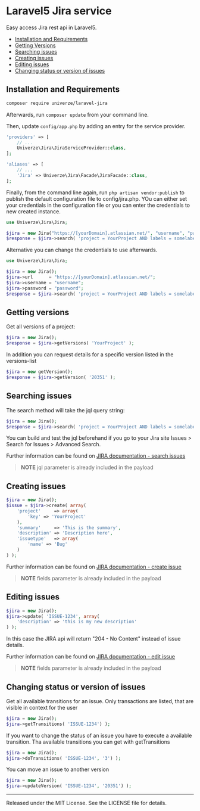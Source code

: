 # Laravel5 Jira service

Easy access Jira rest api in Laravel5.

* [Installation and Requirements](#installation)
* [Getting Versions](#versions)
* [Searching issues](#searching)
* [Creating issues](#creating)
* [Editing issues](#editing)
* [Changing status or version of issues](#transitions)

<a name="installation"></a>
## Installation and Requirements

```sh
composer require univerze/laravel-jira
```

Afterwards, run `composer update` from your command line.

Then, update `config/app.php` by adding an entry for the service provider.

```php
'providers' => [
    // ...
    Univerze\Jira\JiraServiceProvider::class,
];

'aliases' => [
  	// ...
  	'Jira' => Univerze\Jira\Facade\JiraFacade::class,
];
```

Finally, from the command line again, run `php artisan vendor:publish` to publish
the default configuration file to config/jira.php.
YOu can either set your credentials in the configuration file or you can enter the credentials to new created instance.
```php
use Univerze\Jira\Jira;

$jira = new Jira("https://[yourDomain].atlassian.net/", "username", "password");
$response = $jira->search( 'project = YourProject AND labels = somelabel' );
```
Alternative you can change the credentials to use afterwards.
```php
use Univerze\Jira\Jira;

$jira = new Jira();
$jira->url      = "https://[yourDomain].atlassian.net/";
$jira->username = "username";
$jira->password = "password";
$response = $jira->search( 'project = YourProject AND labels = somelabel' );
```

<a name="versions"></a>
## Getting versions

Get all versions of a project:
```php
$jira = new Jira();
$response = $jira->getVersions( 'YourProject' );
```

In addition you can request details for a specific version listed in the versions-list
```php
$jira = new getVersion();
$response = $jira->getVersion( '20351' );
```

<a name="searching"></a>
## Searching issues

The search method will take the jql query string:

```php
$jira = new Jira();
$response = $jira->search( 'project = YourProject AND labels = somelabel' );
```

You can build and test the jql beforehand if you go to your Jira site Issues > Search for Issues > Advanced Search.

Further information can be found on [JIRA documentation - search issues](https://developer.atlassian.com/jiradev/jira-apis/jira-rest-apis/jira-rest-api-tutorials/jira-rest-api-example-query-issues)

> **NOTE** jql parameter is already included in the payload

<a name="creating"></a>
## Creating issues

```php
$jira = new Jira();
$issue = $jira->create( array(
    'project'     => array(
        'key' => 'YourProject'
    ),
    'summary'     => 'This is the summary',
    'description' => 'Description here',
    'issuetype'   => array(
        'name' => 'Bug'
    )
) );
```

Further information can be found on [JIRA documentation - create issue](https://developer.atlassian.com/jiradev/jira-apis/jira-rest-apis/jira-rest-api-tutorials/jira-rest-api-example-create-issue)

> **NOTE** fields parameter is already included in the payload

<a name="editing"></a>
## Editing issues

```php
$jira = new Jira();
$jira->update( 'ISSUE-1234', array(
    'description' => 'this is my new description'
) );
```

In this case the JIRA api will return "204 - No Content" instead of issue details.

Further information can be found on [JIRA documentation - edit issue](https://developer.atlassian.com/jiradev/jira-apis/jira-rest-apis/jira-rest-api-tutorials/jira-rest-api-example-edit-issues)

> **NOTE** fields parameter is already included in the payload

<a name="transitions"></a>
## Changing status or version of issues

Get all available transitions for an issue. Only transactions are listed, that are visible in context for the user
```php
$jira = new Jira();
$jira->getTransitions( 'ISSUE-1234') );
```

If you want to change the status of an issue you have to execute a available transition. Tha available transitions you can get with getTransitions
```php
$jira = new Jira();
$jira->doTransitions( 'ISSUE-1234', '3') );
```

You can move an issue to another version
```php
$jira = new Jira();
$jira->updateVersion( 'ISSUE-1234', '20351') );
```

---

Released under the MIT License. See the LICENSE file for details.